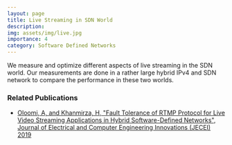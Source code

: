 ```yaml
---
layout: page
title: Live Streaming in SDN World
description: 
img: assets/img/live.jpg
importance: 4
category: Software Defined Networks
---
```


We measure and optimize different aspects of live streaming in the SDN world. Our measurements are done in a rather large hybrid IPv4 and SDN network to compare the performance in these two worlds. 

<h3>Related Publications</h3>
<ul>
	<li><a href="https://doi.org/10.22061/jecei.2020.6416.314">Oloomi, A, and Khanmirza, H, "Fault Tolerance of RTMP Protocol for Live Video Streaming Applications in Hybrid Software-Defined Networks", Journal of Electrical and Computer Engineering Innovations (JECEI) 2019 </a></li>
</ul>

